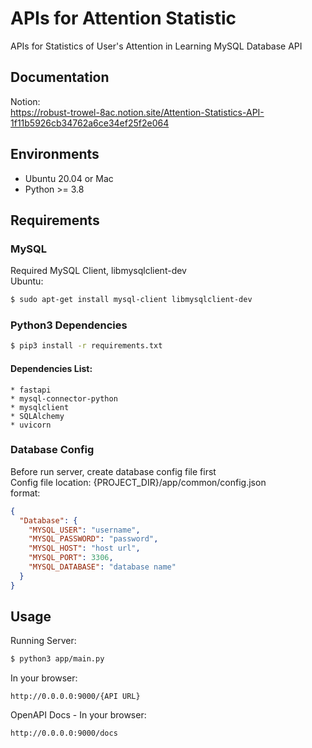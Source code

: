 # APIs for Attention Statistic
APIs for Statistics of User's Attention in Learning
MySQL Database API
## Documentation
Notion:   
https://robust-trowel-8ac.notion.site/Attention-Statistics-API-1f11b5926cb34762a6ce34ef25f2e064
## Environments
* Ubuntu 20.04 or Mac
* Python >= 3.8
## Requirements
### MySQL
Required MySQL Client, libmysqlclient-dev   
Ubuntu:
```bash
$ sudo apt-get install mysql-client libmysqlclient-dev
```
### Python3 Dependencies
```bash
$ pip3 install -r requirements.txt
```
#### Dependencies List:
```
* fastapi
* mysql-connector-python
* mysqlclient
* SQLAlchemy
* uvicorn   
```
### Database Config
Before run server, create database config file first    
Config file location: {PROJECT_DIR}/app/common/config.json   
format:
```json
{
  "Database": {
    "MYSQL_USER": "username",
    "MYSQL_PASSWORD": "password",
    "MYSQL_HOST": "host url",
    "MYSQL_PORT": 3306,
    "MYSQL_DATABASE": "database name"
  }
}
```
## Usage
Running Server:
```bash
$ python3 app/main.py
```
In your browser:
```
http://0.0.0.0:9000/{API URL}
```
OpenAPI Docs - In your browser:
```
http://0.0.0.0:9000/docs
```

